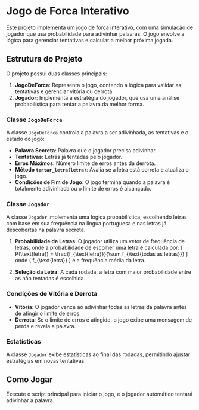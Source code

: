 # Jogo de Forca Interativo

Este projeto implementa um jogo de forca interativo, com uma simulação de jogador que usa probabilidade para adivinhar palavras. O jogo envolve a lógica para gerenciar tentativas e calcular a melhor próxima jogada.

## Estrutura do Projeto

O projeto possui duas classes principais:

1. **JogoDeForca**: Representa o jogo, contendo a lógica para validar as tentativas e gerenciar vitória ou derrota.
2. **Jogador**: Implementa a estratégia do jogador, que usa uma análise probabilística para tentar a palavra da melhor forma.

### Classe `JogoDeForca`

A classe `JogoDeForca` controla a palavra a ser adivinhada, as tentativas e o estado do jogo:

- **Palavra Secreta**: Palavra que o jogador precisa adivinhar.
- **Tentativas**: Letras já tentadas pelo jogador.
- **Erros Máximos**: Número limite de erros antes da derrota.
- **Método `tentar_letra(letra)`**: Avalia se a letra está correta e atualiza o jogo.
- **Condições de Fim de Jogo**: O jogo termina quando a palavra é totalmente adivinhada ou o limite de erros é alcançado.

### Classe `Jogador`

A classe `Jogador` implementa uma lógica probabilística, escolhendo letras com base em sua frequência na língua portuguesa e nas letras já descobertas na palavra secreta.

1. **Probabilidade de Letras**: O jogador utiliza um vetor de frequência de letras, onde a probabilidade de escolher uma letra é calculada por:
   \[
   P(\text{letra}) = \frac{f_{\text{letra}}}{\sum f_{\text{todas as letras}}}
   \]
   onde \( f_{\text{letra}} \) é a frequência média da letra.

2. **Seleção da Letra**: A cada rodada, a letra com maior probabilidade entre as não tentadas é escolhida.

### Condições de Vitória e Derrota

- **Vitória**: O jogador vence ao adivinhar todas as letras da palavra antes de atingir o limite de erros.
- **Derrota**: Se o limite de erros é atingido, o jogo exibe uma mensagem de perda e revela a palavra.

### Estatísticas

A classe `Jogador` exibe estatísticas ao final das rodadas, permitindo ajustar estratégias em novas tentativas.

## Como Jogar

Execute o script principal para iniciar o jogo, e o jogador automático tentará adivinhar a palavra.
